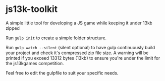 # js13k-toolkit
A simple little tool for developing a JS game while keeping it under 13kb zipped

Run `gulp init` to create a simple folder structure.

Run `gulp watch --silent` (silent optional) to have gulp continuously build your project and check it's compressed zip file size. A warning will be printed if you exceed 13312 bytes (13kb) to ensure you're under the limit for the js13kgames competition.

Feel free to edit the gulpfile to suit your specific needs.